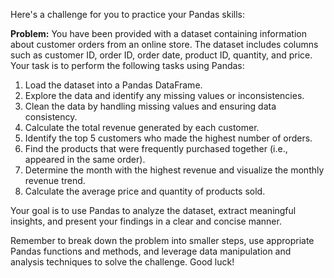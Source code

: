 Here's a challenge for you to practice your Pandas skills:

**Problem:** You have been provided with a dataset containing information about customer orders from an online store. The dataset includes columns such as customer ID, order ID, order date, product ID, quantity, and price. Your task is to perform the following tasks using Pandas:

1. Load the dataset into a Pandas DataFrame.
2. Explore the data and identify any missing values or inconsistencies.
3. Clean the data by handling missing values and ensuring data consistency.
4. Calculate the total revenue generated by each customer.
5. Identify the top 5 customers who made the highest number of orders.
6. Find the products that were frequently purchased together (i.e., appeared in the same order).
7. Determine the month with the highest revenue and visualize the monthly revenue trend.
8. Calculate the average price and quantity of products sold.

Your goal is to use Pandas to analyze the dataset, extract meaningful insights, and present your findings in a clear and concise manner.

Remember to break down the problem into smaller steps, use appropriate Pandas functions and methods, and leverage data manipulation and analysis techniques to solve the challenge. Good luck!